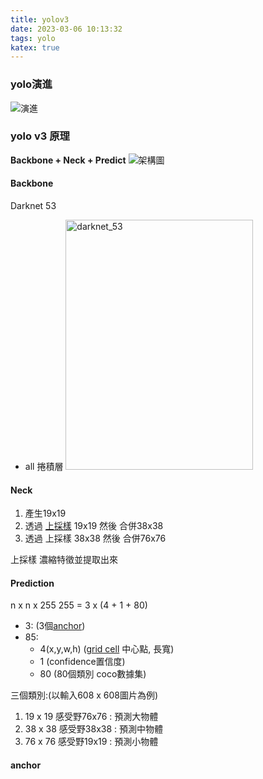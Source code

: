 ```yaml
---
title: yolov3
date: 2023-03-06 10:13:32
tags: yolo
katex: true
---
```

### yolo演進
<!-- <img src="source\_posts\yolov3\evolve.png"> -->
<img src="..\yolov3\evolve.png" alt="演進" title="這是演進" >

### yolo v3 原理
**Backbone + Neck + Predict** 
<img src="..\yolov3\structure.png" alt="架構圖" title="這是架構" >

#### Backbone
Darknet 53
- all 捲積層
  <img src="../yolov3/Screen_Shot_2020-06-24_at_12.53.56_PM_QQoF5AO.png" width=300pt height=400pt title="darknet_53">

#### Neck
1. 產生19x19
2. 透過 [上採樣](#top) 19x19 然後 合併38x38 
3. 透過 上採樣 38x38 然後 合併76x76
   
<a id="top">上採樣</a>
濃縮特徵並提取出來

#### Prediction
n x n x 255 
255 = 3 x (4 + 1 + 80)
- 3: (3個[anchor](#anchor)) 
- 85: 
  - 4(x,y,w,h) ([grid cell](#grid) 中心點, 長寬)
  - 1 (confidence置信度)
  - 80 (80個類別 coco數據集)

三個類別:(以輸入608 x 608圖片為例)
1. 19 x 19 感受野76x76 : 預測大物體
2. 38 x 38 感受野38x38 : 預測中物體
3. 76 x 76 感受野19x19 : 預測小物體


#### anchor

